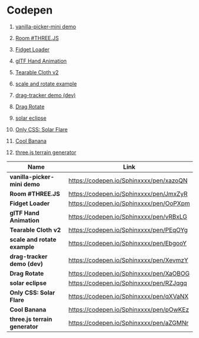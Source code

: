 # Codepen

1.    [vanilla-picker-mini demo](https://codepen.io/Sphinxxxx/pen/xazoQN)

1.    [Room #THREE.JS](https://codepen.io/Sphinxxxx/pen/JmxZyR)

1.    [Fidget Loader](https://codepen.io/Sphinxxxx/pen/OoPXpm)

1.    [glTF Hand Animation](https://codepen.io/Sphinxxxx/pen/vRBxLG)

1.    [Tearable Cloth v2](https://codepen.io/Sphinxxxx/pen/PEqOYg)

1.    [scale and rotate example](https://codepen.io/Sphinxxxx/pen/EbgooY)

1.    [drag-tracker demo (dev)](https://codepen.io/Sphinxxxx/pen/XevmzY)

1.    [Drag Rotate](https://codepen.io/Sphinxxxx/pen/XaOBOG)

1.    [solar eclipse](https://codepen.io/Sphinxxxx/pen/RZJqgq)

1.    [Only CSS: Solar Flare](https://codepen.io/Sphinxxxx/pen/qXVaNX)

1.    [Cool Banana](https://codepen.io/Sphinxxxx/pen/pOwKEz)

1.    [three.js terrain generator](https://codepen.io/Sphinxxxx/pen/aZGMNr)

Name | Link
-|-
**vanilla-picker-mini demo** | https://codepen.io/Sphinxxxx/pen/xazoQN
**Room #THREE.JS** | https://codepen.io/Sphinxxxx/pen/JmxZyR
**Fidget Loader** | https://codepen.io/Sphinxxxx/pen/OoPXpm
**glTF Hand Animation** | https://codepen.io/Sphinxxxx/pen/vRBxLG
**Tearable Cloth v2** | https://codepen.io/Sphinxxxx/pen/PEqOYg
**scale and rotate example** | https://codepen.io/Sphinxxxx/pen/EbgooY
**drag-tracker demo (dev)** | https://codepen.io/Sphinxxxx/pen/XevmzY
**Drag Rotate** | https://codepen.io/Sphinxxxx/pen/XaOBOG
**solar eclipse** | https://codepen.io/Sphinxxxx/pen/RZJqgq
**Only CSS: Solar Flare** | https://codepen.io/Sphinxxxx/pen/qXVaNX
**Cool Banana** | https://codepen.io/Sphinxxxx/pen/pOwKEz
**three.js terrain generator** | https://codepen.io/Sphinxxxx/pen/aZGMNr


